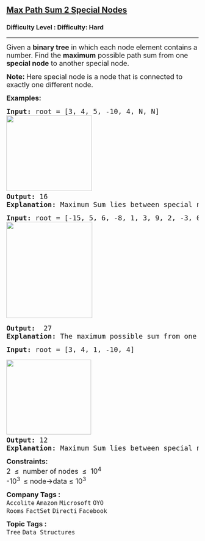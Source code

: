 <h2><a href="https://www.geeksforgeeks.org/problems/maximum-path-sum/1?page=3&category=Tree&sortBy=latest">Max Path Sum 2 Special Nodes</a></h2><h3>Difficulty Level : Difficulty: Hard</h3><hr><div class="problems_problem_content__Xm_eO"><p><span style="font-size: 18px;">Given a <strong>binary tree</strong> in which each node element contains a number. Find the <strong>maximum</strong> possible path sum from one <strong>special node</strong> to another special node.</span></p>
<p><span style="font-size: 18px;"><strong>Note: </strong>Here special node is a node that is connected to exactly one different node.</span></p>
<p><span style="font-size: 18px;"><strong>Examples:</strong></span></p>
<pre><span style="font-size: 18px;"><strong style="font-size: 18px;">Input: </strong><span style="font-size: 18px;">root =</span><strong style="font-size: 18px;"> </strong><span style="font-size: 18px;">[3, 4, 5, -10, 4, N, N]<br><img src="https://media.geeksforgeeks.org/img-practice/prod/addEditProblem/700554/Web/Other/blobid0_1746446410.webp" width="224" height="198"> &nbsp; &nbsp; &nbsp; &nbsp; &nbsp; &nbsp; &nbsp; &nbsp; &nbsp; &nbsp; &nbsp; &nbsp; </span></span>
<span style="font-size: 18px;"><strong>Output:</strong> 16</span>
<span style="font-size: 18px;"><strong>Explanation: </strong>Maximum Sum lies between special node 4 and 5. 4 + 4 + 3 + 5 = 16.</span>
</pre>
<pre><span style="font-size: 18px;"><strong style="font-size: 18px;">Input: </strong><span style="font-size: 18px;">root =</span><strong style="font-size: 18px;"> </strong><span style="font-size: 18px;">[-15, 5, 6, -8, 1, 3, 9, 2, -3, 0, 4, -1, 10]
</span></span><img src="https://media.geeksforgeeks.org/img-practice/prod/addEditProblem/700554/Web/Other/blobid1_1746446430.webp" width="225" height="252"><br><br><span style="font-size: 18px;"><strong>Output:</strong>  27<br></span><span style="font-size: 18px;"><strong>Explanation: </strong>The maximum possible sum from one special node to another is (3 + 6 + 9 + 0 + -1 + 10 = 27)<br></span></pre>
<pre><span style="font-size: 18px;"><strong style="font-size: 18px;">Input: </strong><span style="font-size: 18px;">root =</span><strong style="font-size: 18px;"> </strong><span style="font-size: 18px;">[3, 4, 1, -10, 4] </span></span><br><br><span style="font-size: 18px;"><span style="font-size: 18px;"><img src="https://media.geeksforgeeks.org/img-practice/prod/addEditProblem/700554/Web/Other/blobid3_1746446485.webp" width="222" height="196"> &nbsp; &nbsp; &nbsp; &nbsp; &nbsp; &nbsp; &nbsp; &nbsp; &nbsp; &nbsp; &nbsp; &nbsp; </span></span>
<span style="font-size: 18px;"><strong>Output:</strong> 12</span>
<span style="font-size: 18px;"><strong>Explanation: </strong>Maximum Sum lies between special node 4 and 5. 4 + 4 + 3 + 1 = 12.</span></pre>
<p><span style="font-size: 18px;"><strong>Constraints:</strong></span><br><span style="font-size: 18px;">2&nbsp; ≤&nbsp; number of nodes&nbsp; ≤&nbsp; 10<sup>4</sup></span><br><span style="font-size: 18px;">-10<sup>3&nbsp;&nbsp;</sup>≤ node-&gt;data ≤ 10<sup>3</sup></span></p></div><p><span style=font-size:18px><strong>Company Tags : </strong><br><code>Accolite</code>&nbsp;<code>Amazon</code>&nbsp;<code>Microsoft</code>&nbsp;<code>OYO Rooms</code>&nbsp;<code>FactSet</code>&nbsp;<code>Directi</code>&nbsp;<code>Facebook</code>&nbsp;<br><p><span style=font-size:18px><strong>Topic Tags : </strong><br><code>Tree</code>&nbsp;<code>Data Structures</code>&nbsp;